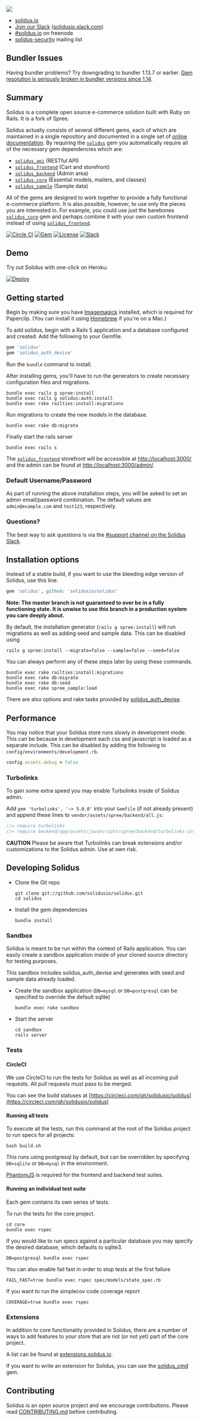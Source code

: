 
![](https://raw.githubusercontent.com/solidusio/solidus/master/solidus.png)

* [solidus.io](http://solidus.io/)
* [Join our Slack](http://slack.solidus.io/) ([solidusio.slack.com](http://solidusio.slack.com))
* [#solidus.io](http://webchat.freenode.net/?channels=solidus.io) on freenode
* [solidus-security](https://groups.google.com/forum/#!forum/solidus-security) mailing list

Bundler Issues
--------------

Having bundler problems? Try downgrading to bundler 1.13.7 or earlier.
[Gem resolution is seriously broken in bundler versions since 1.14](https://github.com/bundler/bundler/issues/5633).

Summary
-------

Solidus is a complete open source e-commerce solution built with Ruby on Rails. It
is a fork of Spree.

Solidus actually consists of several different gems, each of which are maintained
in a single repository and documented in a single set of
[online documentation](http://docs.solidus.io/). By requiring the
[`solidus`](https://github.com/solidusio/solidus) gem you automatically require all
of the necessary gem dependencies which are:

* [`solidus_api`](https://github.com/solidusio/solidus/tree/master/api) (RESTful API)
* [`solidus_frontend`](https://github.com/solidusio/solidus/tree/master/frontend) (Cart and storefront)
* [`solidus_backend`](https://github.com/solidusio/solidus/tree/master/backend) (Admin area)
* [`solidus_core`](https://github.com/solidusio/solidus/tree/master/core) (Essential models, mailers, and classes)
* [`solidus_sample`](https://github.com/solidusio/solidus/tree/master/sample) (Sample data)

All of the gems are designed to work together to provide a fully functional
e-commerce platform. It is also possible, however, to use only the pieces you
are interested in. For example, you could use just the barebones
[`solidus_core`](https://github.com/solidusio/solidus/tree/master/core) gem and perhaps combine it with your own
custom frontend instead of using [`solidus_frontend`](https://github.com/solidusio/solidus/tree/master/frontend).

[![Circle CI](https://circleci.com/gh/solidusio/solidus/tree/master.svg?style=shield)](https://circleci.com/gh/solidusio/solidus/tree/master)
[![Gem](https://img.shields.io/gem/v/solidus.svg)](https://rubygems.org/gems/solidus)
[![License](http://img.shields.io/badge/license-BSD-yellowgreen.svg)](LICENSE.md)
[![Slack](http://slack.solidus.io/badge.svg)](http://slack.solidus.io)

Demo
----
Try out Solidus with one-click on Heroku:

[![Deploy](https://www.herokucdn.com/deploy/button.png)](https://heroku.com/deploy?template=https://github.com/solidusio/solidus)

Getting started
---------------

Begin by making sure you have [Imagemagick](http://imagemagick.org/script/download.php) installed, which is required for Paperclip. (You can install it using [Homebrew](https://brew.sh) if you're on a Mac.)

To add solidus, begin with a Rails 5 application and a database configured and created. Add the following to your
Gemfile.

```ruby
gem 'solidus'
gem 'solidus_auth_devise'
```

Run the `bundle` command to install.

After installing gems, you'll have to run the generators to create necessary
configuration files and migrations.

```
bundle exec rails g spree:install
bundle exec rails g solidus:auth:install
bundle exec rake railties:install:migrations
```

Run migrations to create the new models in the database.

```
bundle exec rake db:migrate
```

Finally start the rails server

```
bundle exec rails s
```

The [`solidus_frontend`](https://github.com/solidusio/solidus/tree/master/frontend) storefront will be accessible at [http://localhost:3000/](http://localhost:3000/)
and the admin can be found at [http://localhost:3000/admin/](http://localhost:3000/admin/).

### Default Username/Password

As part of running the above installation steps, you will be asked to set an admin email/password combination. The default values are `admin@example.com` and `test123`, respectively.

### Questions?

The best way to ask questions is via the [#support channel on the Solidus Slack](https://solidusio.slack.com/messages/support/details/).

Installation options
--------------------

Instead of a stable build, if you want to use the bleeding edge version of
Solidus, use this line:

```ruby
gem 'solidus', github: 'solidusio/solidus'
```

**Note: The master branch is not guaranteed to ever be in a fully functioning
state. It is unwise to use this branch in a production system you care deeply
about.**

By default, the installation generator (`rails g spree:install`) will run
migrations as well as adding seed and sample data. This can be disabled using

```shell
rails g spree:install --migrate=false --sample=false --seed=false
```

You can always perform any of these steps later by using these commands.

```shell
bundle exec rake railties:install:migrations
bundle exec rake db:migrate
bundle exec rake db:seed
bundle exec rake spree_sample:load
```

There are also options and rake tasks provided by
[solidus\_auth\_devise](https://github.com/solidusio/solidus_auth_devise).

Performance
-----------

You may notice that your Solidus store runs slowly in development mode. This
can be because in development each css and javascript is loaded as a separate
include. This can be disabled by adding the following to
`config/environments/development.rb`.

```ruby
config.assets.debug = false
```

### Turbolinks

To gain some extra speed you may enable Turbolinks inside of Solidus admin.

Add `gem 'turbolinks', '~> 5.0.0'` into your `Gemfile` (if not already present) and append these lines to `vendor/assets/spree/backend/all.js`:

```js
//= require turbolinks
//= require backend/app/assets/javascripts/spree/backend/turbolinks-integration.js
```

**CAUTION** Please be aware that Turbolinks can break extensions and/or customizations to the Solidus admin.
Use at own risk.

Developing Solidus
------------------

* Clone the Git repo

    ```shell
    git clone git://github.com/solidusio/solidus.git
    cd solidus
    ```

* Install the gem dependencies

    ```shell
    bundle install
    ```

### Sandbox

Solidus is meant to be run within the context of Rails application. You can
easily create a sandbox application inside of your cloned source directory for
testing purposes.

This sandbox includes solidus\_auth\_devise and generates with seed and sample
data already loaded.

* Create the sandbox application (`DB=mysql` or `DB=postgresql` can be specified
  to override the default sqlite)

  ```shell
  bundle exec rake sandbox
  ```

* Start the server

    ```shell
    cd sandbox
    rails server
    ```

### Tests

#### CircleCI
We use CircleCI to run the tests for Solidus as well as all incoming pull
requests. All pull requests must pass to be merged.

You can see the build statuses at
[https://circleci.com/gh/solidusio/solidus](https://circleci.com/gh/solidusio/solidus)

#### Running all tests

To execute all the tests, run this command at the root of the Solidus project
to run specs for all projects:

```shell
bash build.sh
```

This runs using postgresql by default, but can be overridden by specifying
`DB=sqlite` or `DB=mysql` in the environment.

[PhantomJS](http://phantomjs.org/) is required for the frontend and backend
test suites.

#### Running an individual test suite

Each gem contains its own series of tests.

To run the tests for the core project.
```shell
cd core
bundle exec rspec
```

If you would like to run specs against a particular database you may specify the
desired database, which defaults to sqlite3.
```shell
DB=postgresql bundle exec rspec
```

You can also enable fail fast in order to stop tests at the first failure
```shell
FAIL_FAST=true bundle exec rspec spec/models/state_spec.rb
```

If you want to run the simplecov code coverage report
```shell
COVERAGE=true bundle exec rspec
```

### Extensions
In addition to core functionality provided in Solidus, there are a number of ways to add
features to your store that are not (or not yet) part of the core project.

A list can be found at [extensions.solidus.io](http://extensions.solidus.io/).

If you want to write an extension for Solidus, you can use the [solidus\_cmd](https://www.github.com/solidusio/solidus_cmd.git) gem.

Contributing
------------

Solidus is an open source project and we encourage contributions. Please read
[CONTRIBUTING.md](CONTRIBUTING.md) before contributing.
